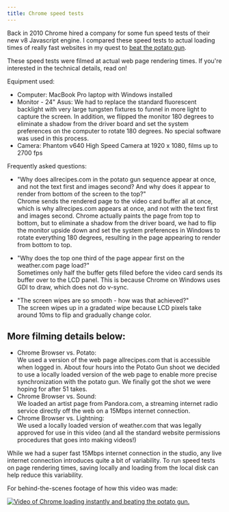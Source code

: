 ```yaml
---
title: Chrome speed tests
---
```


Back in 2010 Chrome hired a company for some fun speed tests of their new v8 Javascript engine. I compared these speed tests to actual loading times of really fast websites in my quest to [beat the potato gun](websites-that-load-instantly).

These speed tests were filmed at actual web page rendering times. If you're interested in the technical details, read on!

Equipment used: 

- Computer: MacBook Pro laptop with Windows installed
- Monitor - 24" Asus: We had to replace the standard fluorescent backlight with very large tungsten fixtures to funnel in more light to capture the screen. In addition, we flipped the monitor 180 degrees to eliminate a shadow from the driver board and set the system preferences on the computer to rotate 180 degrees. No special software was used in this process.
- Camera: Phantom v640 High Speed Camera at 1920 x 1080, films up to 2700 fps

Frequently asked questions: 

- "Why does allrecipes.com in the potato gun sequence appear at once, and not the text first and images second? And why does it appear to render from bottom of the screen to the top?"  
Chrome sends the rendered page to the video card buffer all at once, which is why allrecipes.com appears at once, and not with the text first and images second. Chrome actually paints the page from top to bottom, but to eliminate a shadow from the driver board, we had to flip the monitor upside down and set the system preferences in Windows to rotate everything 180 degrees, resulting in the page appearing to render from bottom to top.

- "Why does the top one third of the page appear first on the weather.com page load?"  
Sometimes only half the buffer gets filled before the video card sends its buffer over to the LCD panel. This is because Chrome on Windows uses GDI to draw, which does not do v-sync.

- "The screen wipes are so smooth - how was that achieved?"  
The screen wipes up in a gradated wipe because LCD pixels take around 10ms to flip and gradually change color.

## More filming details below:

- Chrome Browser vs. Potato:  
We used a version of the web page allrecipes.com that is accessible when logged in. About four hours into the Potato Gun shoot we decided to use a locally loaded version of the web page to enable more precise synchronization with the potato gun. We finally got the shot we were hoping for after 51 takes.
- Chrome Browser vs. Sound:  
We loaded an artist page from Pandora.com, a streaming internet radio service directly off the web on a 15Mbps internet connection.
- Chrome Browser vs. Lightning:  
We used a locally loaded version of weather.com that was legally approved for use in this video (and all the standard website permissions procedures that goes into making videos!)

While we had a super fast 15Mbps internet connection in the studio, any live internet connection introduces quite a bit of variability. To run speed tests on page rendering times, saving locally and loading from the local disk can help reduce this variability.

For behind-the-scenes footage of how this video was made:

<a href="https://www.youtube.com/watch?v=_oarMXGq3gI&t" class="video"><img src="/uploads/instantly.gif" alt="Video of Chrome loading instantly and beating the potato gun." /></a>
